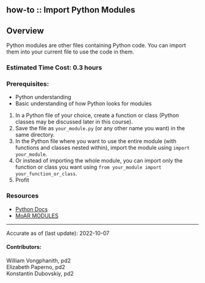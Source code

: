 how-to :: Import Python Modules
---
## Overview
Python modules are other files containing 
Python code. You can import them into your
current file to use the code in them.

### Estimated Time Cost: 0.3 hours

### Prerequisites:

- Python understanding
- Basic understanding of how Python looks for modules

1. In a Python file of your choice, create a function or class (Python classes may be discussed later in this course).
2. Save the file as `your_module.py` (or any other name you want) in the same directory.
3. In the Python file where you want to use the entire module (with functions and classes nested within), import the module using `import your_module`.
4. Or instead of importing the whole module, you can import only the function or class you want using `from your_module import your_function_or_class`.
5. Profit

### Resources
* [Python Docs](https://docs.python.org/3/tutorial/modules.html)
* [MoAR MODULES](https://pypi.org/)

---

Accurate as of (last update): 2022-10-07

#### Contributors:  
William Vongphanith, pd2  
Elizabeth Paperno, pd2  
Konstantin Dubovskiy, pd2  